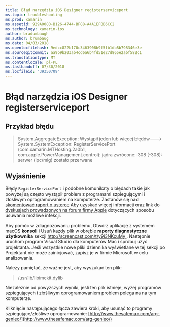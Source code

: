 ```yaml
---
title: Błąd narzędzia iOS Designer registerserviceport
ms.topic: troubleshooting
ms.prod: xamarin
ms.assetid: 929A0080-B126-4744-BF88-A4A1EFBB6CC2
ms.technology: xamarin-ios
author: bradumbaugh
ms.author: brumbaug
ms.date: 04/03/2018
ms.openlocfilehash: 9edcc822b170c3463908b9f5fb1db8b798346e3e
ms.sourcegitcommit: aa9b9b203ab4cd6a6b4fd51e27d865e2abf582c1
ms.translationtype: MT
ms.contentlocale: pl-PL
ms.lasthandoff: 07/30/2018
ms.locfileid: "39350709"
---
```

# <a name="ios-designer-error-with-registerserviceport"></a>Błąd narzędzia iOS Designer registerserviceport

## <a name="sample-error"></a>Przykład błędu
> System.AggregateException: Wystąpił jeden lub więcej błędów---> System.SystemException: RegisterServicePort (com.xamarin.MTHosting.2a0b1, com.apple.PowerManagement.control): jądra zwrócone:-308 (-308): serwer (ipc/mig) zostało przerwane

## <a name="explanation"></a>Wyjaśnienie
Błędy `RegisterServicePort` i podobne komunikaty o błędach takie jak powyżej są często wystąpił problem z programami szpiegującymi i złośliwym oprogramowaniem na komputerze. Zastanów się nad [skomentować raport o usterce](https://bugzilla.xamarin.com/show_bug.cgi?id=21907#c4) Aby uzyskać więcej informacji oraz link do [dyskusjach prowadzonych na forum firmy Apple](https://discussions.apple.com/thread/5596008) dotyczących sposobu usuwania możliwe infekcji. 

Aby pomóc w zdiagnozowaniu problemu, Otwórz aplikację z systemem macOS **konsoli** i Usuń każdy plik w obrębie **raporty diagnostyczne użytkownika** sekcji [ http://screencast.com/t/y9i3NKcuMy ](http://screencast.com/t/y9i3NKcuMy). Następnie uruchom program Visual Studio dla komputerów Mac i spróbuj użyć projektanta. Jeśli wszystkie nowe pliki dziennika wyświetlane w tej sekcji po Projektant nie może zainicjować, zapisz je w firmie Microsoft w celu analizowania.  

Należy pamiętać, że ważne jest, aby wyszukać ten plik: 
> /usr/lib/libimckit.dylib

Niezależnie od powyższych wyniki, jeśli ten plik istnieje, wyżej programów szpiegujących i złośliwym oprogramowaniem problem polega na na tym komputerze.  

Kliknięcie następującego łącza zawiera kroki, aby usunąć to programy szpiegujące/złośliwe oprogramowanie: [http://www.thesafemac.com/arg-genieo/](http://www.thesafemac.com/arg-genieo/)  

